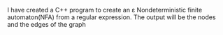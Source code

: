 I have created a C++ program to create an ε Nondeterministic finite automaton(NFA) from a regular expression.
The output will be the nodes and the edges of the graph
